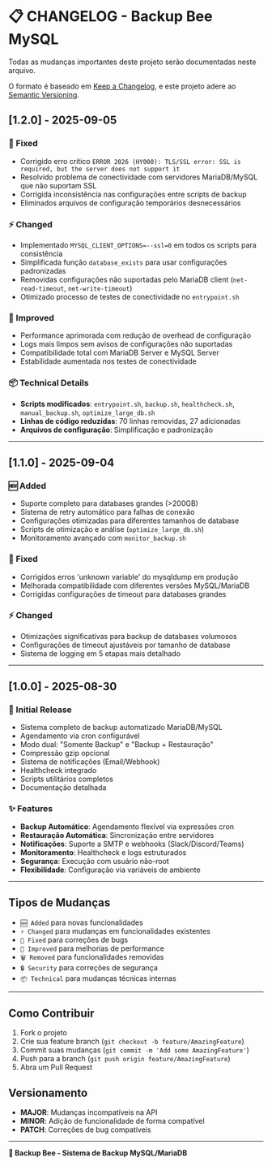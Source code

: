 # 📋 CHANGELOG - Backup Bee MySQL

Todas as mudanças importantes deste projeto serão documentadas neste arquivo.

O formato é baseado em [Keep a Changelog](https://keepachangelog.com/en/1.0.0/),
e este projeto adere ao [Semantic Versioning](https://semver.org/spec/v2.0.0.html).

## [1.2.0] - 2025-09-05

### 🔧 Fixed
- Corrigido erro crítico `ERROR 2026 (HY000): TLS/SSL error: SSL is required, but the server does not support it`
- Resolvido problema de conectividade com servidores MariaDB/MySQL que não suportam SSL
- Corrigida inconsistência nas configurações entre scripts de backup
- Eliminados arquivos de configuração temporários desnecessários

### ⚡ Changed  
- Implementado `MYSQL_CLIENT_OPTIONS=--ssl=0` em todos os scripts para consistência
- Simplificada função `database_exists` para usar configurações padronizadas
- Removidas configurações não suportadas pelo MariaDB client (`net-read-timeout`, `net-write-timeout`)
- Otimizado processo de testes de conectividade no `entrypoint.sh`

### 🚀 Improved
- Performance aprimorada com redução de overhead de configuração
- Logs mais limpos sem avisos de configurações não suportadas  
- Compatibilidade total com MariaDB Server e MySQL Server
- Estabilidade aumentada nos testes de conectividade

### 📦 Technical Details
- **Scripts modificados**: `entrypoint.sh`, `backup.sh`, `healthcheck.sh`, `manual_backup.sh`, `optimize_large_db.sh`
- **Linhas de código reduzidas**: 70 linhas removidas, 27 adicionadas
- **Arquivos de configuração**: Simplificação e padronização

---

## [1.1.0] - 2025-09-04

### 🆕 Added
- Suporte completo para databases grandes (>200GB)
- Sistema de retry automático para falhas de conexão
- Configurações otimizadas para diferentes tamanhos de database
- Scripts de otimização e análise (`optimize_large_db.sh`)
- Monitoramento avançado com `monitor_backup.sh`

### 🔧 Fixed
- Corrigidos erros 'unknown variable' do mysqldump em produção
- Melhorada compatibilidade com diferentes versões MySQL/MariaDB
- Corrigidas configurações de timeout para databases grandes

### ⚡ Changed
- Otimizações significativas para backup de databases volumosos
- Configurações de timeout ajustáveis por tamanho de database
- Sistema de logging em 5 etapas mais detalhado

---

## [1.0.0] - 2025-08-30

### 🎉 Initial Release
- Sistema completo de backup automatizado MariaDB/MySQL
- Agendamento via cron configurável
- Modo dual: "Somente Backup" e "Backup + Restauração"
- Compressão gzip opcional
- Sistema de notificações (Email/Webhook)
- Healthcheck integrado
- Scripts utilitários completos
- Documentação detalhada

### ✨ Features
- **Backup Automático**: Agendamento flexível via expressões cron
- **Restauração Automática**: Sincronização entre servidores
- **Notificações**: Suporte a SMTP e webhooks (Slack/Discord/Teams)  
- **Monitoramento**: Healthcheck e logs estruturados
- **Segurança**: Execução com usuário não-root
- **Flexibilidade**: Configuração via variáveis de ambiente

---

## Tipos de Mudanças

- `🆕 Added` para novas funcionalidades
- `⚡ Changed` para mudanças em funcionalidades existentes  
- `🔧 Fixed` para correções de bugs
- `🚀 Improved` para melhorias de performance
- `🗑️ Removed` para funcionalidades removidas
- `🔒 Security` para correções de segurança
- `📦 Technical` para mudanças técnicas internas

---

## Como Contribuir

1. Fork o projeto
2. Crie sua feature branch (`git checkout -b feature/AmazingFeature`)
3. Commit suas mudanças (`git commit -m 'Add some AmazingFeature'`)
4. Push para a branch (`git push origin feature/AmazingFeature`)
5. Abra um Pull Request

## Versionamento

- **MAJOR**: Mudanças incompatíveis na API
- **MINOR**: Adição de funcionalidade de forma compatível
- **PATCH**: Correções de bug compatíveis

---

**🐝 Backup Bee - Sistema de Backup MySQL/MariaDB**
